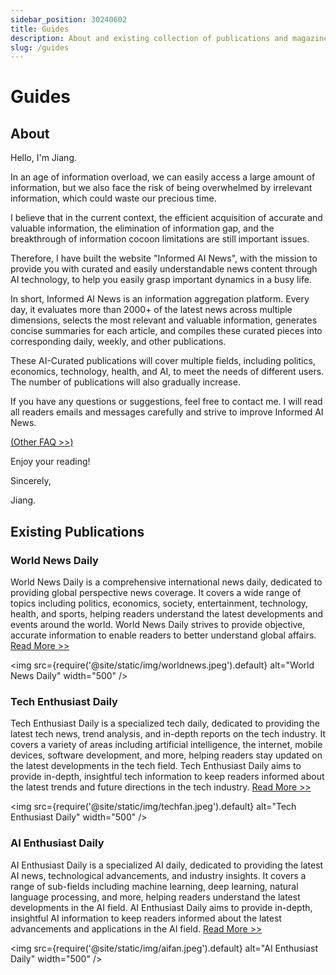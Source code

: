 ```yaml
---
sidebar_position: 30240602
title: Guides
description: About and existing collection of publications and magazines
slug: /guides
---
```

# Guides

## About

Hello, I'm Jiang.

In an age of information overload, we can easily access a large amount of information, but we also face the risk of being overwhelmed by irrelevant information, which could waste our precious time.

I believe that in the current context, the efficient acquisition of accurate and valuable information, the elimination of information gap, and the breakthrough of information cocoon limitations are still important issues.

Therefore, I have built the website "Informed AI News", with the mission to provide you with curated and easily understandable news content through AI technology, to help you easily grasp important dynamics in a busy life.

In short, Informed AI News is an information aggregation platform. Every day, it evaluates more than 2000+ of the latest news across multiple dimensions, selects the most relevant and valuable information, generates concise summaries for each article, and compiles these curated pieces into corresponding daily, weekly, and other publications.

These AI-Curated publications will cover multiple fields, including politics, economics, technology, health, and AI, to meet the needs of different users. The number of publications will also gradually increase.

If you have any questions or suggestions, feel free to contact me. I will read all readers emails and messages carefully and strive to improve Informed AI News.

[(Other FAQ >>)](/#faq)

Enjoy your reading!

Sincerely,

Jiang.

## Existing Publications

### World News Daily

World News Daily is a comprehensive international news daily, dedicated to providing global perspective news coverage. It covers a wide range of topics including politics, economics, society, entertainment, technology, health, and sports, helping readers understand the latest developments and events around the world. World News Daily strives to provide objective, accurate information to enable readers to better understand global affairs.
[Read More >>](/docs/world-news-daily)

<img
src={require('@site/static/img/worldnews.jpeg').default}
alt="World News Daily"
width="500"
/>

### Tech Enthusiast Daily

Tech Enthusiast Daily is a specialized tech daily, dedicated to providing the latest tech news, trend analysis, and in-depth reports on the tech industry. It covers a variety of areas including artificial intelligence, the internet, mobile devices, software development, and more, helping readers stay updated on the latest developments in the tech field. Tech Enthusiast Daily aims to provide in-depth, insightful tech information to keep readers informed about the latest trends and future directions in the tech industry.
[Read More >>](/docs/world-news-daily)

<img
src={require('@site/static/img/techfan.jpeg').default}
alt="Tech Enthusiast Daily"
width="500"
/>

### AI Enthusiast Daily

AI Enthusiast Daily is a specialized AI daily, dedicated to providing the latest AI news, technological advancements, and industry insights. It covers a range of sub-fields including machine learning, deep learning, natural language processing, and more, helping readers understand the latest developments in the AI field. AI Enthusiast Daily aims to provide in-depth, insightful AI information to keep readers informed about the latest advancements and applications in the AI field.
[Read More >>](/docs/world-news-daily)

<img
src={require('@site/static/img/aifan.jpeg').default}
alt="AI Enthusiast Daily"
width="500"
/>
